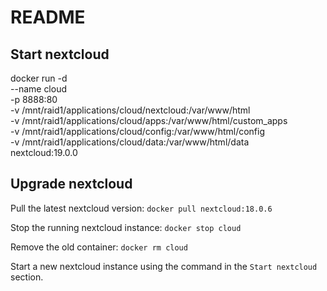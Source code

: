 # README #

## Start nextcloud
docker run -d \
    --name cloud \
    -p 8888:80 \
    -v /mnt/raid1/applications/cloud/nextcloud:/var/www/html \
    -v /mnt/raid1/applications/cloud/apps:/var/www/html/custom_apps \
    -v /mnt/raid1/applications/cloud/config:/var/www/html/config \
    -v /mnt/raid1/applications/cloud/data:/var/www/html/data \
    nextcloud:19.0.0

## Upgrade nextcloud

Pull the latest nextcloud version:
`docker pull nextcloud:18.0.6`

Stop the running nextcloud instance:
`docker stop cloud`

Remove the old container:
`docker rm cloud`

Start a new nextcloud instance using the command in the `Start nextcloud` section.